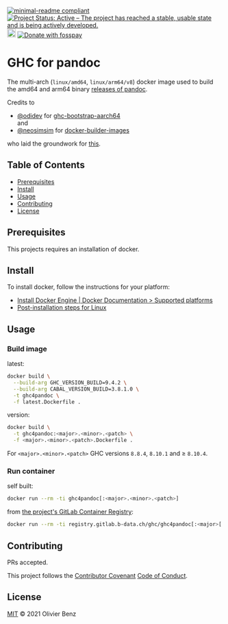 [![minimal-readme compliant](https://img.shields.io/badge/readme%20style-minimal-brightgreen.svg)](https://github.com/RichardLitt/standard-readme/blob/master/example-readmes/minimal-readme.md) [![Project Status: Active – The project has reached a stable, usable state and is being actively developed.](https://www.repostatus.org/badges/latest/active.svg)](https://www.repostatus.org/#active) <a href="https://liberapay.com/benz0li/donate"><img src="https://liberapay.com/assets/widgets/donate.svg" alt="Donate using Liberapay" height="20"></a> <a href="https://benz0li.b-data.io/donate?project=1"><img src="https://benz0li.b-data.io/donate/static/donate-with-fosspay.png" alt="Donate with fosspay"></a>

# GHC for pandoc

The multi-arch (`linux/amd64`, `linux/arm64/v8`) docker image used to build the
amd64 and arm64 binary
[releases of pandoc](https://github.com/jgm/pandoc/releases).

Credits to

*  [@odidev](https://github.com/odidev) for [ghc-bootstrap-aarch64](https://gitlab.alpinelinux.org/odidev/ghc-bootstrap-aarch64)  
   and
*  [@neosimsim](https://github.com/neosimsim) for
   [docker-builder-images](https://gitlab.com/neosimsim/docker-builder-images)

who laid the groundwork for [this](https://gitlab.b-data.ch/ghc/ghc4pandoc).

## Table of Contents

*  [Prerequisites](#prerequisites)
*  [Install](#install)
*  [Usage](#usage)
*  [Contributing](#contributing)
*  [License](#license)

## Prerequisites

This projects requires an installation of docker.

## Install

To install docker, follow the instructions for your platform:

*  [Install Docker Engine | Docker Documentation > Supported platforms](https://docs.docker.com/engine/install/#supported-platforms)
*  [Post-installation steps for Linux](https://docs.docker.com/engine/install/linux-postinstall/)

## Usage

### Build image

latest:

```bash
docker build \
  --build-arg GHC_VERSION_BUILD=9.4.2 \
  --build-arg CABAL_VERSION_BUILD=3.8.1.0 \
  -t ghc4pandoc \
  -f latest.Dockerfile .
```

version:

```bash
docker build \
  -t ghc4pandoc:<major>.<minor>.<patch> \
  -f <major>.<minor>.<patch>.Dockerfile .
```

For `<major>.<minor>.<patch>` GHC versions `8.8.4`, `8.10.1` and ≥ `8.10.4`.

### Run container

self built:

```bash
docker run --rm -ti ghc4pandoc[:<major>.<minor>.<patch>]
```

from [the project's GitLab Container Registry](https://gitlab.b-data.ch/ghc/ghc4pandoc/container_registry):

```bash
docker run --rm -ti registry.gitlab.b-data.ch/ghc/ghc4pandoc[:<major>[.<minor>[.<patch>]]]
```

## Contributing

PRs accepted.

This project follows the
[Contributor Covenant](https://www.contributor-covenant.org)
[Code of Conduct](CODE_OF_CONDUCT.md).

## License

[MIT](LICENSE) © 2021 Olivier Benz